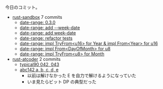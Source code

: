今日のコミット。

- [rust-sandbox](https://github.com/bouzuya/rust-sandbox) 7 commits
  - [date-range: 0.3.0](https://github.com/bouzuya/rust-sandbox/commit/a2f42a63e3537102fb6f213030fff17690d7af1c)
  - [date-range: add --week-date](https://github.com/bouzuya/rust-sandbox/commit/770e24690ffba1772a7e2335a29de07f313b4c58)
  - [date-range: add week-date](https://github.com/bouzuya/rust-sandbox/commit/07288d008a8e867bf12542d5f69cc44b86d1d95c)
  - [date-range: refactor tests](https://github.com/bouzuya/rust-sandbox/commit/d10258ae47eca1b51efd046e9c99065321658a79)
  - [date-range: impl TryFrom&lt;u16&gt; for Year & impl From&lt;Year&gt; for u16](https://github.com/bouzuya/rust-sandbox/commit/2bf28c45452d8688d5f1431254526c84c117ce7d)
  - [date-range: impl From&lt;DayOfMonth&gt; for u8](https://github.com/bouzuya/rust-sandbox/commit/65f860afe08763b0c05058dc88bb22dcc82d0492)
  - [date-range: impl TryFrom&lt;u8&gt; for Month](https://github.com/bouzuya/rust-sandbox/commit/bd816f99ee122cf369effe939bec1a39184f6a4f)
- [rust-atcoder](https://github.com/bouzuya/rust-atcoder) 2 commits
  - [typical90 042, 043](https://github.com/bouzuya/rust-atcoder/commit/a6b94df46bbc79e2d58fe3da9ee2351522ba06ad)
  - [abc142 a, b, c, d, e](https://github.com/bouzuya/rust-atcoder/commit/2efc3ea1eda9296ebe8e2eaab474eb73f8b36a96)
    - 以前は解けなかった E を自力で解けるようになっていた
    - いま見たらビット DP の典型だった

